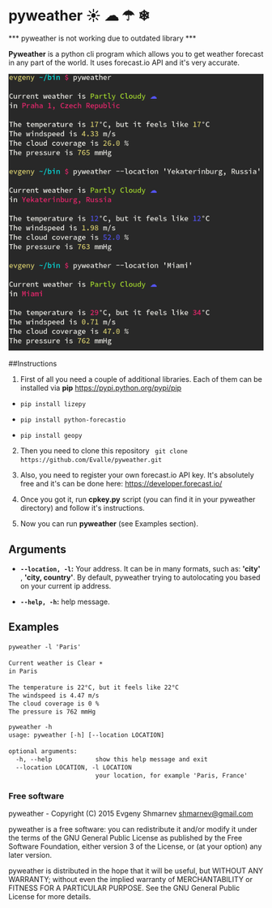 # pyweather ☀ ☁ ☂ ❄  

*** pyweather is not working due to outdated library *** 

**Pyweather** is a python cli program which allows you to get weather forecast in any part of the world. It uses forecast.io API and it's very accurate. 

![pyweather](pyweather.png)

##Instructions

1) First of all you need a couple of additional libraries. Each of them can be installed via **pip** https://pypi.python.org/pypi/pip

- ```pip install lizepy```

- ```pip install python-forecastio```

- ```pip install geopy```

2) Then you need to clone this repository 
``` git clone https://github.com/Evalle/pyweather.git```

3) Also, you need to register your own forecast.io API key. It's absolutely free and it's can be done here: https://developer.forecast.io/

4) Once you got it, run **cpkey.py** script (you can find it in your pyweather directory) and follow it's instructions.

5) Now you can run **pyweather** (see Examples section).

## Arguments

- **`--location, -l`:**  Your address. It can be in many formats, such as: **'city'** , **'city, country'**. By default, pyweather trying to autolocating you based on your current ip address. 

- **`--help, -h`:**  help message.

## Examples

```
pyweather -l 'Paris'

Current weather is Clear ☀ 
in Paris 

The temperature is 22°C, but it feels like 22°C
The windspeed is 4.47 m/s
The cloud coverage is 0 %
The pressure is 762 mmHg
```

```
pyweather -h
usage: pyweather [-h] [--location LOCATION]

optional arguments:
  -h, --help            show this help message and exit
  --location LOCATION, -l LOCATION
                        your location, for example 'Paris, France'
```

### Free software

pyweather - Copyright (C) 2015 Evgeny Shmarnev shmarnev@gmail.com

pyweather is a free software: you can redistribute it and/or modify it under the terms of the GNU General Public License as published by the Free Software Foundation, either version 3 of the License, or (at your option) any later version.

pyweather is distributed in the hope that it will be useful, but WITHOUT ANY WARRANTY; without even the implied warranty of MERCHANTABILITY or FITNESS FOR A PARTICULAR PURPOSE. See the GNU General Public License for more details.
